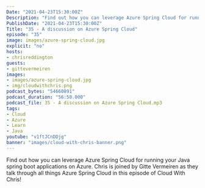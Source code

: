 ```yaml
---
Date: "2021-04-23T15:30:00Z"
Description: "Find out how you can leverage Azure Spring Cloud for running your Java spring boot applications on Azure. Chris is joined by Gitte Vermeiren as they talk through all things Azure Spring Cloud in this episode of Cloud With Chris!"
PublishDate: "2021-04-23T15:30:00Z"
Title: "35 - A discussion on Azure Spring Cloud"
episode: "35"
image: images/azure-spring-cloud.jpg
explicit: "no"
hosts:
- chrisreddington
guests:
- gittevermeiren
images:
- images/azure-spring-cloud.jpg
- img/cloudwithchris.png
podcast_bytes: "54660891"
podcast_duration: "56:50.000"
podcast_file: 35 - A discussion on Azure Spring Cloud.mp3
tags:
- Cloud
- Azure
- Learn
- Java
youtube: "v1ftJCnDDjg"
banner: "images/cloud-with-chris-banner.png"
---
```

Find out how you can leverage Azure Spring Cloud for running your Java spring boot applications on Azure. Chris is joined by Gitte Vermeiren as they talk through all things Azure Spring Cloud in this episode of Cloud With Chris!
